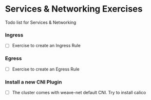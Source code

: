 # Services & Networking Exercises

Todo list for Services & Networking

### Ingress
- [ ] Exercise to create an Ingress Rule 

### Egress
- [ ] Exercise to create an Egress Rule 

### Install a new CNI Plugin

- [ ] The cluster comes with weave-net default CNI. Try to install calico


